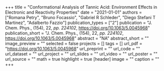 +++
title = "Conformational Analysis of Tannic Acid: Environment Effects in Electronic and Reactivity Properties"
date = "2021-01-01"
authors = ["Romana Petry", "Bruno Focassio", "Gabriel R Schleder", "Diego Stefani T Martinez", "Adalberto Fazzio"]
publication_types = ["2"]
publication = "J. Chem. Phys., (154), 22, _pp. 224102_, https://doi.org/10.1063/5.0045968"
publication_short = "J. Chem. Phys., (154), 22, _pp. 224102_, https://doi.org/10.1063/5.0045968"
abstract = "NA"
abstract_short = ""
image_preview = ""
selected = false
projects = []
tags = []
url_pdf = "https://doi.org/10.1063/5.0045968"
url_preprint = ""
url_code = ""
url_dataset = ""
url_project = ""
url_slides = ""
url_video = ""
url_poster = ""
url_source = ""
math = true
highlight = true
[header]
image = ""
caption = ""
+++
